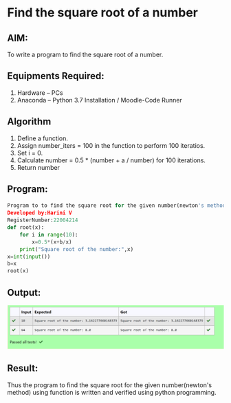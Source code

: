 # Find the square root of a number

## AIM:
To write a program to find the square root of a number.

## Equipments Required:
1. Hardware – PCs
2. Anaconda – Python 3.7 Installation / Moodle-Code Runner

## Algorithm
1. Define a function.
2. Assign number_iters = 100 in the function to perform 100 iteratios.
3. Set i = 0.
4. Calculate  number = 0.5 * (number + a / number) for 100 iterations.
5. Return number

## Program:
```python
Program to to find the square root for the given number(newton's method) using function.
Developed by:Harini V
RegisterNumber:22004214
def root(x):
    for i in range(10):
        x=0.5*(x+b/x)
    print("Square root of the number:",x)
x=int(input())
b=x
root(x)
```

## Output:
![SQUARE](/output%20(1).png)


## Result:
Thus the program to find the square root for the given number(newton's method) using function is written and verified using python programming.
